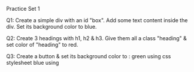 Practice Set 1

Q1:
Create a simple div with an id "box".
Add some text content inside the div.
Set its background color to blue.

Q2:
Create 3 headings with h1, h2 & h3.
Give them all a class "heading" & set color of "heading" to red.

Q3: Create a button & set its background color to :
green using css stylesheet
blue using <style> tag
pink using inline style